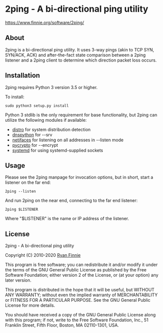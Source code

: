 # 2ping - A bi-directional ping utility

https://www.finnie.org/software/2ping/

## About

2ping is a bi-directional ping utility.
It uses 3-way pings (akin to TCP SYN, SYN/ACK, ACK) and after-the-fact state comparison between a 2ping listener and a 2ping client to determine which direction packet loss occurs.

## Installation

2ping requires Python 3 version 3.5 or higher.

To install:

    sudo python3 setup.py install

Python 3 stdlib is the only requirement for base functionality, but 2ping can utilize the following modules if available:

* [distro](https://pypi.org/project/distro/) for system distribution detection
* [dnspython](https://pypi.org/project/dnspython/) for --srv
* [netifaces](https://pypi.org/project/netifaces/) for listening on all addresses in --listen mode
* [pycrypto](https://pypi.org/project/pycrypto/) for --encrypt
* [systemd](https://pypi.org/project/systemd/) for using systemd-supplied sockets

## Usage

Please see the 2ping manpage for invocation options, but in short, start a listener on the far end:

    2ping --listen

And run 2ping on the near end, connecting to the far end listener:

    2ping $LISTENER

Where "$LISTENER" is the name or IP address of the listener.

## License

2ping - A bi-directional ping utility

Copyright (C) 2010-2020 [Ryan Finnie](https://www.finnie.org/)

This program is free software; you can redistribute it and/or
modify it under the terms of the GNU General Public License
as published by the Free Software Foundation; either version 2
of the License, or (at your option) any later version.

This program is distributed in the hope that it will be useful,
but WITHOUT ANY WARRANTY; without even the implied warranty of
MERCHANTABILITY or FITNESS FOR A PARTICULAR PURPOSE.  See the
GNU General Public License for more details.

You should have received a copy of the GNU General Public License
along with this program; if not, write to the Free Software
Foundation, Inc., 51 Franklin Street, Fifth Floor, Boston, MA
02110-1301, USA.
